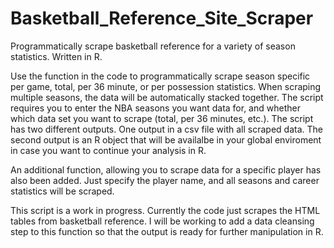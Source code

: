 # Basketball_Reference_Site_Scraper
Programmatically scrape basketball reference for a variety of season statistics.  Written in R.

Use the function in the code to programmatically scrape season specific per game, total, per 36 minute, or per possession statistics.  When scraping multiple seasons, the data will be automatically stacked together.  The script requires you to enter the NBA seasons you want data for, and whether which data set you want to scrape (total, per 36 minutes, etc.). The script has two different outputs. One output in a csv file with all scraped data.  The second output is an R object that will be availalbe in your global enviroment in case you want to continue your analysis in R.

An additional function, allowing you to scrape data for a specific player has also been added.  Just specify the player name, and all seasons and career statistics will be scraped.

This script is a work in progress.  Currently the code just scrapes the HTML tables from basketball reference.  I will be working to add a data cleansing step to this function so that the output is ready for further manipulation in R.
